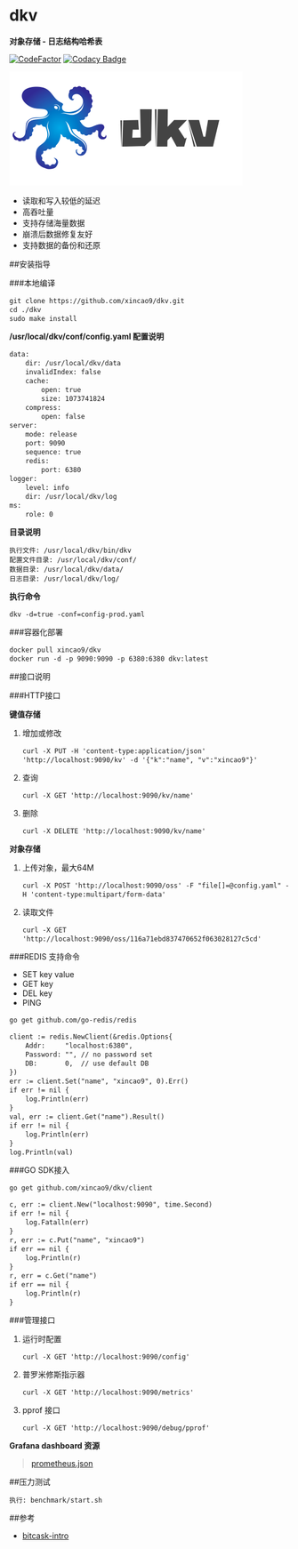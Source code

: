 # dkv

**对象存储 - 日志结构哈希表**

[![CodeFactor](https://www.codefactor.io/repository/github/xincao9/dkv/badge)](https://www.codefactor.io/repository/github/xincao9/dkv)
[![Codacy Badge](https://api.codacy.com/project/badge/Grade/e062787e83ab41c387e567f5210d4cc4)](https://www.codacy.com/manual/xincao9/dkv?utm_source=github.com&amp;utm_medium=referral&amp;utm_content=xincao9/dkv&amp;utm_campaign=Badge_Grade)

![logo](https://github.com/xincao9/dkv/blob/master/logo.png)

* 读取和写入较低的延迟
* 高吞吐量
* 支持存储海量数据
* 崩溃后数据修复友好
* 支持数据的备份和还原

##安装指导

###本地编译

```
git clone https://github.com/xincao9/dkv.git
cd ./dkv
sudo make install
```

**/usr/local/dkv/conf/config.yaml 配置说明**

```
data:
    dir: /usr/local/dkv/data
    invalidIndex: false
    cache:
        open: true
        size: 1073741824
    compress:
        open: false
server:
    mode: release
    port: 9090
    sequence: true
    redis:
        port: 6380
logger:
    level: info
    dir: /usr/local/dkv/log
ms:
    role: 0
```

**目录说明**

```
执行文件: /usr/local/dkv/bin/dkv
配置文件目录: /usr/local/dkv/conf/
数据目录: /usr/local/dkv/data/
日志目录: /usr/local/dkv/log/
```

**执行命令**

```
dkv -d=true -conf=config-prod.yaml
```

###容器化部署

```
docker pull xincao9/dkv
docker run -d -p 9090:9090 -p 6380:6380 dkv:latest
```

##接口说明

###HTTP接口

**键值存储**

1. 增加或修改

    ```
    curl -X PUT -H 'content-type:application/json' 'http://localhost:9090/kv' -d '{"k":"name", "v":"xincao9"}'
    ```
2. 查询

    ```
    curl -X GET 'http://localhost:9090/kv/name'
    ```
3. 删除

    ```
    curl -X DELETE 'http://localhost:9090/kv/name'
    ```

**对象存储**

1. 上传对象，最大64M

    ```
    curl -X POST 'http://localhost:9090/oss' -F "file[]=@config.yaml" -H 'content-type:multipart/form-data'
    ```
2. 读取文件

    ```
    curl -X GET 'http://localhost:9090/oss/116a71ebd837470652f063028127c5cd'
    ```

###REDIS 支持命令


* SET key value
* GET key
* DEL key
* PING

```
go get github.com/go-redis/redis
```

```
client := redis.NewClient(&redis.Options{
    Addr:     "localhost:6380",
    Password: "", // no password set
    DB:       0,  // use default DB
})
err := client.Set("name", "xincao9", 0).Err()
if err != nil {
    log.Println(err)
}
val, err := client.Get("name").Result()
if err != nil {
    log.Println(err)
}
log.Println(val)
```

###GO SDK接入

```
go get github.com/xincao9/dkv/client
```

```
c, err := client.New("localhost:9090", time.Second)
if err != nil {
    log.Fatalln(err)
}
r, err := c.Put("name", "xincao9")
if err == nil {
    log.Println(r)
}
r, err = c.Get("name")
if err == nil {
    log.Println(r)
}
```

###管理接口

1. 运行时配置

    ```
    curl -X GET 'http://localhost:9090/config'
    ```
2. 普罗米修斯指示器

    ```
    curl -X GET 'http://localhost:9090/metrics'
    ```
3. pprof 接口

    ```
    curl -X GET 'http://localhost:9090/debug/pprof'
    ```

**Grafana dashboard 资源**

> [prometheus.json](https://github.com/xincao9/dkv/blob/master/resource/prometheus.json)

##压力测试

```
执行: benchmark/start.sh
```

##参考

* [bitcask-intro](https://github.com/xincao9/dkv/blob/master/resource/bitcask-intro.pdf)
